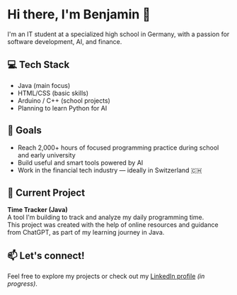 # Hi there, I'm Benjamin 👋

I'm an IT student at a specialized high school in Germany, with a passion for software development, AI, and finance.

## 💻 Tech Stack
- Java (main focus)
- HTML/CSS (basic skills)
- Arduino / C++ (school projects)
- Planning to learn Python for AI

## 🚀 Goals
- Reach 2,000+ hours of focused programming practice during school and early university
- Build useful and smart tools powered by AI
- Work in the financial tech industry — ideally in Switzerland 🇨🇭

## 📌 Current Project
**Time Tracker (Java)**  
A tool I'm building to track and analyze my daily programming time.  
This project was created with the help of online resources and guidance from ChatGPT, as part of my learning journey in Java.

## 📫 Let's connect!
Feel free to explore my projects or check out my [LinkedIn profile](https://www.linkedin.com/in/XXX) *(in progress)*.
